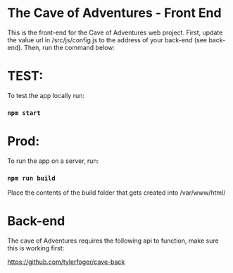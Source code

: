 # The Cave of Adventures - Front End

This is the front-end for the Cave of Adventures web project. First, update the value url in /src/js/config.js to the address of your back-end (see back-end). Then, run the command below:

# TEST:
To test the app locally run:
### `npm start`

# Prod:
To run the app on a server, run:

### `npm run build`

Place the contents of the build folder that gets created into /var/www/html/

# Back-end

The cave of Adventures requires the following api to function, make sure this is working first:

https://github.com/tylerfoger/cave-back
